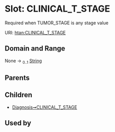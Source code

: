 
# Slot: CLINICAL_T_STAGE

Required when TUMOR_STAGE is any stage value

URI: [htan:CLINICAL_T_STAGE](https://w3id.org/htan/CLINICAL_T_STAGE)


## Domain and Range

None &#8594;  <sub>0..1</sub> [String](types/String.md)

## Parents


## Children

 *  [Diagnosis➞CLINICAL_T_STAGE](Diagnosis_CLINICAL_T_STAGE.md)

## Used by

